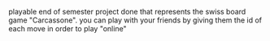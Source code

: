 playable end of semester project done that represents the swiss board game "Carcassone".
you can play with your friends by giving them the id of each move in order to play "online"
